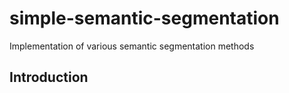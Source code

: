# simple-semantic-segmentation

Implementation of various semantic segmentation methods

## Introduction
